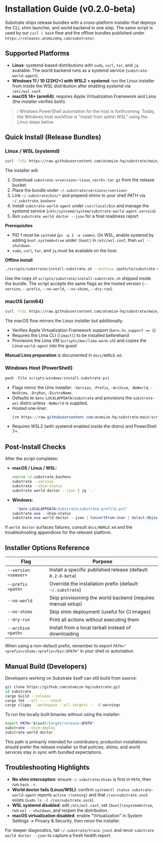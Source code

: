 # Installation Guide (v0.2.0-beta)

Substrate ships release bundles with a cross-platform installer that deploys the
CLI, shim launcher, and world backend in one step. The same script is used by
our `curl | bash` flow and the offline bundles published under
`https://releases.atomizehq.com/substrate/`.

## Supported Platforms

- **Linux**: systemd-based distributions with `sudo`, `curl`, `tar`, and `jq`
  available. The world backend runs as a systemd service (`substrate-world-agent`).
- **Windows 11 / 10 (22H2+) with WSL2 + systemd**: run the Linux installer from
  inside the WSL distribution after enabling systemd via `/etc/wsl.conf`.
- **macOS 14+ (arm64)**: requires Apple Virtualization Framework and Lima (the
  installer verifies both).

> ℹ️ Windows PowerShell automation for the host is forthcoming. Today, the
> Windows host workflow is "install from within WSL" using the Linux steps
> below.

## Quick Install (Release Bundles)

### Linux / WSL (systemd)

```bash
curl -fsSL https://raw.githubusercontent.com/atomize-hq/substrate/main/scripts/substrate/install-substrate.sh | bash
```

The installer will:

1. Download `substrate-v<version>-linux_<arch>.tar.gz` from the release bucket
2. Place the bundle under `~/.substrate/versions/<version>`
3. Link `~/.substrate/bin/*` and prepend shims to your shell PATH via
   `~/.substrate_bashenv`
4. Install `substrate-world-agent` under `/usr/local/bin` and manage the
   systemd service (`/etc/systemd/system/substrate-world-agent.service`)
5. Run `substrate world doctor --json` for a final readiness report

**Prerequisites**

- PID 1 must be `systemd` (`ps -p 1 -o comm=`). On WSL, enable systemd by adding
  `boot.systemd=true` under `[boot]` in `/etc/wsl.conf`, then `wsl --shutdown`.
- `sudo`, `curl`, `tar`, and `jq` must be available on the host.

**Offline install**

```bash
./scripts/substrate/install-substrate.sh --archive /path/to/substrate-v0.2.0-beta-linux_x86_64.tar.gz
```

Use the copy of `scripts/substrate/install-substrate.sh` shipped inside the bundle. The script
accepts the same flags as the hosted version (`--version`, `--prefix`,
`--no-world`, `--no-shims`, `--dry-run`).

### macOS (arm64)

```bash
curl -fsSL https://raw.githubusercontent.com/atomize-hq/substrate/main/scripts/substrate/install-substrate.sh | bash
```

The macOS flow mirrors the Linux installer but additionally:

- Verifies Apple Virtualization Framework support (`kern.hv_support == 1`)
- Requires the Lima CLI (`limactl`) to be installed beforehand
- Provisions the Lima VM (`scripts/mac/lima-warm.sh`) and copies the Linux
  `world-agent` into the guest

**Manual Lima preparation** is documented in `docs/WORLD.md`.

### Windows Host (PowerShell)

```powershell
pwsh -File scripts/windows/install-substrate.ps1
```

- Flags mirror the Unix installer: `-Version`, `-Prefix`, `-Archive`,
  `-NoWorld`, `-NoShims`, `-DryRun`, `-DistroName`.
- Defaults to `$env:LOCALAPPDATA\Substrate` and provisions the
  `substrate-wsl` distro unless `-NoWorld` is supplied.
- Hosted one-liner:
  ```powershell
  irm https://raw.githubusercontent.com/atomize-hq/substrate/main/scripts/windows/install-substrate.ps1 | iex
  ```
- Requires WSL2 (with systemd enabled inside the distro) and PowerShell 7+.

## Post-Install Checks

After the script completes:

- **macOS / Linux / WSL:**
  ```bash
  source ~/.substrate_bashenv
  substrate --version
  substrate --shim-status
  substrate world doctor --json | jq '.'
  ```
- **Windows:**
  ```powershell
  . "$env:LOCALAPPDATA\Substrate\substrate-profile.ps1"
  substrate.exe --shim-status
  substrate.exe world doctor --json | ConvertFrom-Json | Select-Object status,message
  ```

If `world doctor` surfaces failures, consult `docs/WORLD.md` and the troubleshooting
appendices for the relevant platform.

## Installer Options Reference

| Flag | Purpose |
| ---- | ------- |
| `--version <semver>` | Install a specific published release (default: `0.2.0-beta`) |
| `--prefix <path>` | Override the installation prefix (default: `~/.substrate`) |
| `--no-world` | Skip provisioning the world backend (requires manual setup) |
| `--no-shims` | Skip shim deployment (useful for CI images) |
| `--dry-run` | Print all actions without executing them |
| `--archive <path>` | Install from a local tarball instead of downloading |

When using a non-default prefix, remember to export
`PATH="<prefix>/shims:<prefix>/bin:$PATH"` in your shell or automation.

## Manual Build (Developers)

Developers working on Substrate itself can still build from source:

```bash
git clone https://github.com/atomize-hq/substrate.git
cd substrate
cargo build --release
cargo fmt --all -- --check
cargo clippy --workspace --all-targets -- -D warnings
```

To run the locally built binaries without using the installer:

```bash
export PATH="$(pwd)/target/release:$PATH"
substrate --shim-deploy
substrate world doctor
```

This path is primarily intended for contributors; production installations
should prefer the release installer so that policies, shims, and world services
stay in sync with bundled expectations.

## Troubleshooting Highlights

- **No shim interception**: ensure `~/.substrate/shims` is first in `PATH`, then
  run `hash -r`.
- **World doctor fails (Linux/WSL)**: confirm `systemctl status
  substrate-world-agent` reports `active (running)` and that `/run/substrate.sock`
  exists (`sudo ls -l /run/substrate.sock`).
- **WSL systemd disabled**: edit `/etc/wsl.conf`, set `[boot]\nsystemd=true`, run
  `wsl --shutdown`, and reopen the distribution.
- **macOS virtualization disabled**: enable "Virtualization" in System Settings
  → Privacy & Security, then rerun the installer.

For deeper diagnostics, tail `~/.substrate/trace.jsonl` and rerun
`substrate world doctor --json` to capture a fresh health report.
